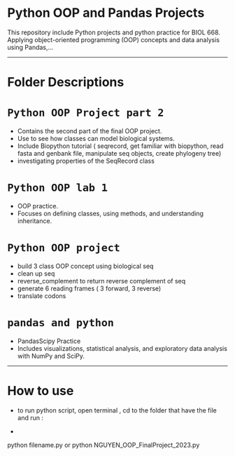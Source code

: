 # Python OOP and Pandas Projects

This repository include Python projects and python practice for BIOL 668. Applying object-oriented programming (OOP) concepts and data analysis using Pandas,...

---

# Folder Descriptions

# `Python OOP Project part 2`
- Contains the second part of the final OOP project.
- Use to see how classes can model biological systems.
- Include Biopython tutorial ( seqrecord, get familiar with biopython, read fasta and genbank file, manipulate seq objects, create phylogeny tree)
- investigating properties of the SeqRecord class

# `Python OOP lab 1`
- OOP practice.
- Focuses on defining classes, using methods, and understanding inheritance.

# `Python OOP project`
- build 3 class OOP concept using biological seq
- clean up seq
- reverse_complement to return reverse complement of seq
- generate 6 reading frames ( 3 forward, 3 reverse)
- translate codons

# `pandas and python`
- PandasScipy Practice
- Includes visualizations, statistical analysis, and exploratory data analysis with NumPy and SciPy.

---
# How to use 
- to run python script, open terminal , cd to the folder that have the file and run :
- ```bash
python filename.py or python NGUYEN_OOP_FinalProject_2023.py
